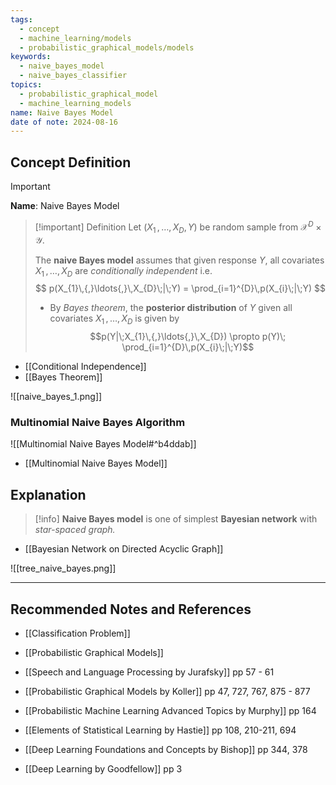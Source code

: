 ```yaml
---
tags:
  - concept
  - machine_learning/models
  - probabilistic_graphical_models/models
keywords:
  - naive_bayes_model
  - naive_bayes_classifier
topics:
  - probabilistic_graphical_model
  - machine_learning_models
name: Naive Bayes Model
date of note: 2024-08-16
---
```


## Concept Definition

>[!important]
>**Name**: Naive Bayes Model

>[!important] Definition
>Let $(X_{1}\,{,}\ldots{,}\,X_{D}, Y)$ be random sample from $\mathcal{X}^{D}\times \mathcal{Y}$.
>
>The **naive Bayes model** assumes that given response $Y$, all covariates $X_{1}\,{,}\ldots{,}\,X_{D}$ are *conditionally independent* i.e.
>$$
>p(X_{1}\,{,}\ldots{,}\,X_{D}\;|\;Y) = \prod_{i=1}^{D}\,p(X_{i}\;|\;Y)
>$$
>- By *Bayes theorem*, the **posterior distribution** of $Y$ given all covariates $X_{1}\,{,}\ldots{,}\,X_{D}$ is given by $$p(Y|\;X_{1}\,{,}\ldots{,}\,X_{D}) \propto p(Y)\; \prod_{i=1}^{D}\,p(X_{i}\;|\;Y)$$

- [[Conditional Independence]]
- [[Bayes Theorem]]

![[naive_bayes_1.png]]

### Multinomial Naive Bayes Algorithm

![[Multinomial Naive Bayes Model#^b4ddab]]

- [[Multinomial Naive Bayes Model]]

## Explanation

>[!info]
>**Naive Bayes model** is one of simplest **Bayesian network** with *star-spaced graph.*

- [[Bayesian Network on Directed Acyclic Graph]]

![[tree_naive_bayes.png]]




-----------
##  Recommended Notes and References




- [[Classification Problem]]
- [[Probabilistic Graphical Models]]


- [[Speech and Language Processing by Jurafsky]] pp 57 - 61
- [[Probabilistic Graphical Models by Koller]] pp 47, 727, 767, 875 - 877
- [[Probabilistic Machine Learning Advanced Topics by Murphy]] pp 164
- [[Elements of Statistical Learning by Hastie]] pp 108, 210-211, 694
- [[Deep Learning Foundations and Concepts by Bishop]] pp 344, 378
- [[Deep Learning by Goodfellow]] pp 3
